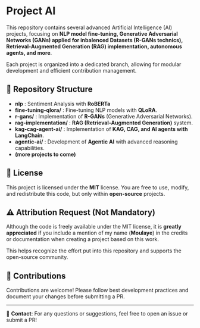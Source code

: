 # Project AI

This repository contains several advanced Artificial Intelligence (AI) projects, focusing on **NLP model fine-tuning, Generative Adversarial Networks (GANs) applied for inbalenced Datasets (R-GANs technics), Retrieval-Augmented Generation (RAG) implementation, autonomous agents, and more**.

Each project is organized into a dedicated branch, allowing for modular development and efficient contribution management.

## 📂 Repository Structure

- **nlp** : Sentiment Analysis with **RoBERTa**
- **fine-tuning-qlora/** : Fine-tuning NLP models with **QLoRA**.
- **r-gans/** : Implementation of **R-GANs** (Generative Adversarial Networks).
- **rag-implementation/** : **RAG (Retrieval-Augmented Generation)** system.
- **kag-cag-agent-ai/** : Implementation of **KAG, CAG, and AI agents with LangChain**.
- **agentic-ai/** : Development of **Agentic AI** with advanced reasoning capabilities.
- **(more projects to come)**

## 🔖 License

This project is licensed under the **MIT** license. You are free to use, modify, and redistribute this code, but only within **open-source** projects.

## ⚠️ Attribution Request (Not Mandatory)

Although the code is freely available under the MIT license, it is **greatly appreciated** if you include a mention of my name (**Moulaye**) in the credits or documentation when creating a project based on this work.

This helps recognize the effort put into this repository and supports the open-source community.

## 🤝 Contributions

Contributions are welcome! Please follow best development practices and document your changes before submitting a PR.

---

🔗 **Contact**: For any questions or suggestions, feel free to open an issue or submit a PR!
